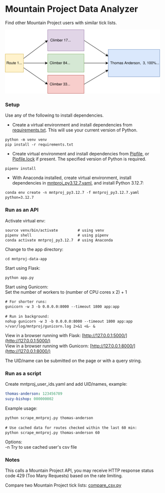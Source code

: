 # Mountain Project Data Analyzer

Find other Mountain Project users with similar tick lists.

![graph](mntproj-data-app/static/mpda.svg)

### Setup

Use any of the following to install dependencies.

* Create a virtual environment and install dependencies from [requirements.txt](requirements.txt). This will use your current version of Python.
```shell script
python -m venv venv
pip install -r requirements.txt
```

* Create virtual environment and install dependencies from [Pipfile](Pipfile), or [Pipfile.lock](Pipfile.lock) if present. The specified version of Python is required.
```shell script
pipenv install
```

* With Anaconda installed, create virtual environment, install dependencies in [mntproj_py3.12.7.yaml](mntproj_py3.12.7.yaml), and install Python 3.12.7:
```shell script
conda env create -n mntproj_py3.12.7 -f mntproj_py3.12.7.yaml python=3.12.7
```

### Run as an API

Activate virtual env:
```shell script
source venv/bin/activate         # using venv
pipenv shell                     # using pipenv
conda activate mntproj_py3.12.7  # using Anaconda
```

Change to the app directory:
```shell script
cd mntproj-data-app
```

Start using Flask:
```shell script
python app.py
```

Start using Gunicorn:  
Set the number of workers to (number of CPU cores x 2) + 1

```shell script
# For shorter runs:
gunicorn -w 3 -b 0.0.0.0:8000 --timeout 1800 app:app

# Run in background:
nohup gunicorn -w 3 -b 0.0.0.0:8000 --timeout 1800 app:app >/var/log/mntproj/gunicorn.log 2>&1 <&- &
```

View in a browser running with Flask:
[http://127.0.0.1:5000/](http://127.0.0.1:5000/)  
View in a browser running with Gunicorn:
[http://127.0.0.1:8000/](http://127.0.0.1:8000/)

The UID/name can be submitted on the page or with a query string.

### Run as a script

Create mntproj_user_ids.yaml and add UID/names, example:
```yaml
thomas-anderson: 123456789
suzy-bishop: 000000002
```

Example usage:
```shell script
python scrape_mntproj.py thomas-anderson

# Use cached data for routes checked within the last 60 min:
python scrape_mntproj.py thomas-anderson 60
```

Options:  
-n Try to use cached user's csv file

### Notes

This calls a Mountain Project API, you may receive HTTP response status code 429 (Too Many Requests) based on the rate limiting.

Compare two Mountain Project tick lists: [compare_csv.py](mntproj-data-app/compare_csv.py)
